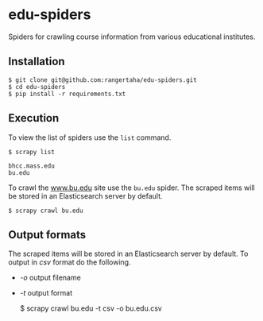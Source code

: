 edu-spiders
=============

Spiders for crawling course information from various educational institutes.



## Installation

    $ git clone git@github.com:rangertaha/edu-spiders.git
    $ cd edu-spiders
    $ pip install -r requirements.txt

## Execution

To view the list of spiders use the `list` command.

    $ scrapy list

    bhcc.mass.edu
    bu.edu


To crawl the www.bu.edu site use the `bu.edu` spider. The scraped items will be stored in an Elasticsearch server by default.

    $ scrapy crawl bu.edu


## Output formats

The scraped items will be stored in an Elasticsearch server by default. To output in *csv* format do the following.

* *-o* output filename
* *-t* output format

    $ scrapy crawl bu.edu -t csv -o bu.edu.csv

